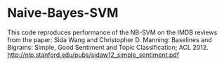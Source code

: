 # Naive-Bayes-SVM
This code reproduces performance of the NB-SVM on the IMDB reviews from the paper:  Sida Wang and Christopher D. Manning: Baselines and Bigrams: Simple, Good Sentiment and Topic Classification; ACL 2012. http://nlp.stanford.edu/pubs/sidaw12_simple_sentiment.pdf
